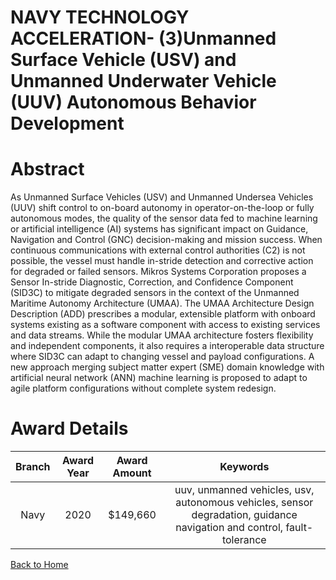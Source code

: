 
NAVY TECHNOLOGY ACCELERATION- (3)Unmanned Surface Vehicle (USV) and Unmanned Underwater Vehicle (UUV) Autonomous Behavior Development
=====================================================================================================================================

# Abstract


As Unmanned Surface Vehicles (USV) and Unmanned Undersea Vehicles (UUV) shift control to on-board autonomy in operator-on-the-loop or fully autonomous modes, the quality of the sensor data fed to machine learning or artificial intelligence (AI) systems has significant impact on Guidance, Navigation and Control (GNC) decision-making and mission success. When continuous communications with external control authorities (C2) is not possible, the vessel must handle in-stride detection and corrective action for degraded or failed sensors. Mikros Systems Corporation proposes a Sensor In-stride Diagnostic, Correction, and Confidence Component (SID3C) to mitigate degraded sensors in the context of the Unmanned Maritime Autonomy Architecture (UMAA). The UMAA Architecture Design Description (ADD) prescribes a modular, extensible platform with onboard systems existing as a software component with access to existing services and data streams. While the modular UMAA architecture fosters flexibility and independent components, it also requires a interoperable data structure where SID3C can adapt to changing vessel and payload configurations. A new approach merging subject matter expert (SME) domain knowledge with artificial neural network (ANN) machine learning is proposed to adapt to agile platform configurations without complete system redesign.  

# Award Details

|Branch|Award Year|Award Amount|Keywords|
| :---: | :---: | :---: | :---: |
|Navy|2020|$149,660|uuv, unmanned vehicles, usv, autonomous vehicles, sensor degradation, guidance navigation and control, fault-tolerance|
  
  


[Back to Home](https://github.com/chrischow/dod_sbir_awards#2118)